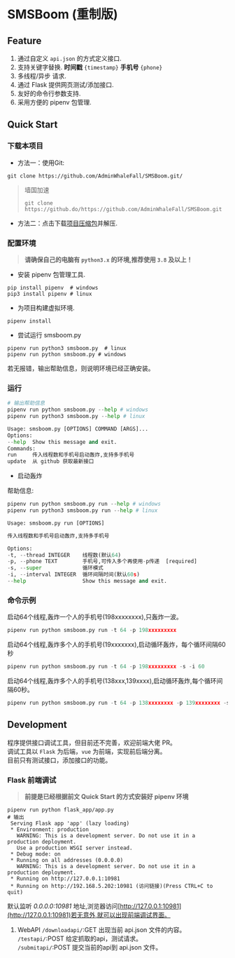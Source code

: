 # SMSBoom (重制版)

## Feature

1. 通过自定义 `api.json` 的方式定义接口.  
2. 支持关键字替换. **时间戳** `{timestamp}` **手机号** `{phone}`  
3. 多线程/异步 请求.  
4. 通过 Flask 提供网页测试/添加接口.  
5. 友好的命令行参数支持.  
6. 采用方便的 pipenv 包管理.  

## Quick Start

### 下载本项目  

- 方法一：使用Git:  

```shell
git clone https://github.com/AdminWhaleFall/SMSBoom.git/
```  

> 墙国加速
>  
> ```shell
> git clone https://github.do/https://github.com/AdminWhaleFall/SMSBoom.git
> ```  

- 方法二：点击下载[项目压缩包](https://github.com/AdminWhaleFall/SMSBoom/archive/refs/heads/master.zip)并解压.  

### 配置环境  

> **请确保自己的电脑有 `python3.x` 的环境,推荐使用 `3.8` 及以上！**  

- 安装 pipenv 包管理工具.  

```shell
pip install pipenv  # windows
pip3 install pipenv # linux
```

- 为项目构建虚拟环境.  

```shell
pipenv install
```

- 尝试运行 smsboom.py  

```shell
pipenv run python3 smsboom.py  # linux
pipenv run python smsboom.py # windows
```

若无报错，输出帮助信息，则说明环境已经正确安装。

### 运行  

```python
# 输出帮助信息
pipenv run python smsboom.py --help # windows
pipenv run python3 smsboom.py --help # linux

Usage: smsboom.py [OPTIONS] COMMAND [ARGS]...    
Options:
--help  Show this message and exit.
Commands:
run     传入线程数和手机号启动轰炸,支持多手机号
update  从 github 获取最新接口
```

- 启动轰炸  

帮助信息:

```python
pipenv run python smsboom.py run --help # windows
pipenv run python3 smsboom.py run --help # linux

Usage: smsboom.py run [OPTIONS]

传入线程数和手机号启动轰炸,支持多手机号

Options:
-t, --thread INTEGER    线程数(默认64)
-p, --phone TEXT        手机号,可传入多个再使用-p传递  [required]
-s, --super             循环模式
-i, --interval INTEGER  循环间隔时间(默认60s)
--help                  Show this message and exit.
```

### 命令示例  

启动64个线程,轰炸一个人的手机号(198xxxxxxxx),只轰炸一波。

```python
pipenv run python smsboom.py run -t 64 -p 198xxxxxxxxx
```

启动64个线程,轰炸多个人的手机号(19xxxxxxx),启动循环轰炸，每个循环间隔60秒

```python
pipenv run python smsboom.py run -t 64 -p 198xxxxxxxxx -s -i 60
```

启动64个线程,轰炸多个人的手机号(138xxx,139xxxx),启动循环轰炸,每个循环间隔60秒。

```python
pipenv run python smsboom.py run -t 64 -p 138xxxxxxxx -p 139xxxxxxxx -s -i 60
```

## Development

程序提供接口调试工具，但目前还不完善，欢迎前端大佬 PR。  
调试工具以 `Flask` 为后端，`vue` 为前端，实现前后端分离。  
目前只有测试接口，添加接口的功能。

### Flask 前端调试

> **前提是已经根据前文 Quick Start 的方式安装好 pipenv 环境**

```shell
pipenv run python flask_app/app.py
# 输出
 Serving Flask app 'app' (lazy loading)
 * Environment: production
   WARNING: This is a development server. Do not use it in a production deployment.
   Use a production WSGI server instead.
 * Debug mode: on
 * Running on all addresses (0.0.0.0)
   WARNING: This is a development server. Do not use it in a production deployment.
 * Running on http://127.0.0.1:10981 
 * Running on http://192.168.5.202:10981 (访问链接)(Press CTRL+C to quit)
```

默认监听 *0.0.0.0:10981* 地址,浏览器访问[http://127.0.0.1:10981](http://127.0.0.1:10981)若无意外,就可以出现前端调试界面。

1. WebAPI
`/downloadapi/`:GET 出现当前 api.json 文件的内容。  
`/testapi/`:POST 给定抓取的api，测试请求。  
`/submitapi/`:POST 提交当前的api到 api.json 文件。  




